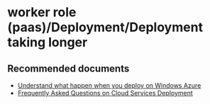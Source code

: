 <properties
	pageTitle="worker role (paas)/Deployment/Deployment taking longer"
	description="worker role (paas)/Deployment/Deployment taking longer"
	service="microsoft.classiccompute"
	resource="domainnames"
	authors="ChiragPavecha"
	displayOrder=""
	selfHelpType="generic"
	supportTopicIds="32565476"
	resourceTags=""
	productPesIds="13185"
	cloudEnvironments="public"
/>

# worker role (paas)/Deployment/Deployment taking longer

## **Recommended documents**
* [Understand what happen when you deploy on Windows Azure](http://stackoverflow.com/questions/30270136/why-azure-deployment-from-visual-studio-takes-so-long)<br>
* [Frequently Asked Questions on Cloud Services Deployment](https://docs.microsoft.com/azure/cloud-services/cloud-services-deployment-faq)

